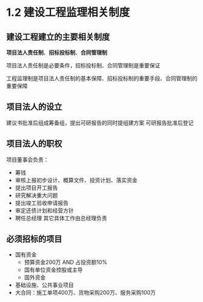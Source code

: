 # 1.2 建设工程监理相关制度

## 建设工程建立的主要相关制度

**项目法人责任制**、**招标投标制**、**合同管理制**

项目法人责任制是必要条件，招标投标制、合同管理制是重要保证

工程监理制是项目法人责任制的基本保障、招标投标制的重要手段、合同管理制的重要保障

## 项目法人的设立

建议书批准后组成筹备组，提出可研报告的同时提组建方案
可研报告批准后登记

## 项目法人的职权

项目董事会负责：
* 筹钱
* 审核上报初步设计、概算文件、投资计划、落实资金
* 提出项目开工报告
* 研究解决重大问题
* 提出竣工验收申请报告
* 审定还债计划和经营方针
* 聘任总经理
其它具体工作由总经理负责


## 必须招标的项目
* 国有资金
    - 预算资金200万 AND 占投资额10%
    - 国有单位资金控股或主导
    - 国外资金
* 基础设施、公共事业项目
* 大合同：施工单项400万、货物采购200万、服务采购100万

